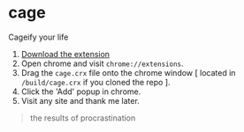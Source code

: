 cage
====

Cageify your life

1. [Download the extension](https://github.com/robcalcroft/cage/blob/master/build/cage.crx?raw=true)
2. Open chrome and visit `chrome://extensions`.
3. Drag the `cage.crx` file onto the chrome window [ located in `/build/cage.crx` if you cloned the repo ].
4. Click the 'Add' popup in chrome.
5. Visit any site and thank me later.

> the results of procrastination
